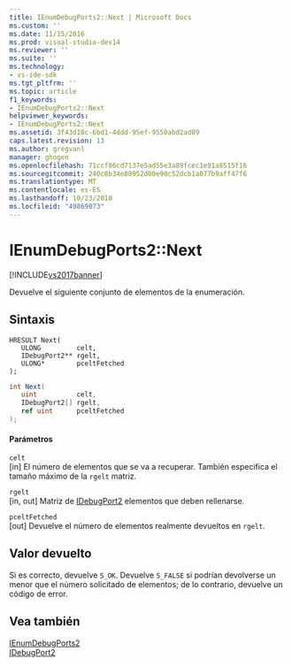 ```yaml
---
title: IEnumDebugPorts2::Next | Microsoft Docs
ms.custom: ''
ms.date: 11/15/2016
ms.prod: visual-studio-dev14
ms.reviewer: ''
ms.suite: ''
ms.technology:
- vs-ide-sdk
ms.tgt_pltfrm: ''
ms.topic: article
f1_keywords:
- IEnumDebugPorts2::Next
helpviewer_keywords:
- IEnumDebugPorts2::Next
ms.assetid: 3f43d18c-6bd1-4ddd-95ef-9550abd2ad09
caps.latest.revision: 13
ms.author: gregvanl
manager: ghogen
ms.openlocfilehash: 71ccf86cd7137e5ad55e3a89fcec1e91a8515f16
ms.sourcegitcommit: 240c8b34e80952d00e90c52dcb1a077b9aff47f6
ms.translationtype: MT
ms.contentlocale: es-ES
ms.lasthandoff: 10/23/2018
ms.locfileid: "49869073"
---
```

# <a name="ienumdebugports2next"></a>IEnumDebugPorts2::Next
[!INCLUDE[vs2017banner](../../../includes/vs2017banner.md)]

Devuelve el siguiente conjunto de elementos de la enumeración.  
  
## <a name="syntax"></a>Sintaxis  
  
```cpp#  
HRESULT Next(  
   ULONG         celt,  
   IDebugPort2** rgelt,  
   ULONG*        pceltFetched  
);  
```  
  
```csharp  
int Next(  
   uint          celt,  
   IDebugPort2[] rgelt,  
   ref uint      pceltFetched  
);  
```  
  
#### <a name="parameters"></a>Parámetros  
 `celt`  
 [in] El número de elementos que se va a recuperar. También especifica el tamaño máximo de la `rgelt` matriz.  
  
 `rgelt`  
 [in, out] Matriz de [IDebugPort2](../../../extensibility/debugger/reference/idebugport2.md) elementos que deben rellenarse.  
  
 `pceltFetched`  
 [out] Devuelve el número de elementos realmente devueltos en `rgelt`.  
  
## <a name="return-value"></a>Valor devuelto  
 Si es correcto, devuelve `S_OK`. Devuelve `S_FALSE` si podrían devolverse un menor que el número solicitado de elementos; de lo contrario, devuelve un código de error.  
  
## <a name="see-also"></a>Vea también  
 [IEnumDebugPorts2](../../../extensibility/debugger/reference/ienumdebugports2.md)   
 [IDebugPort2](../../../extensibility/debugger/reference/idebugport2.md)

